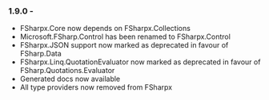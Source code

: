 ### 1.9.0 - 
* FSharpx.Core now depends on FSharpx.Collections
* Microsoft.FSharp.Control has been renamed to FSharpx.Control
* FSharpx.JSON support now marked as deprecated in favour of FSharp.Data
* FSharpx.Linq.QuotationEvaluator now marked as deprecated in favour of FSharp.Quotations.Evaluator 
* Generated docs now available
* All type providers now removed from FSharpx


